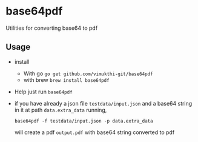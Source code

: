 # base64pdf
Utilities for converting base64 to pdf

## Usage

- install
    - With go `go get github.com/vimukthi-git/base64pdf` 
    - with brew `brew install base64pdf`

- Help just run `base64pdf`

- if you have already a json file `testdata/input.json` and a base64 string in it at path `data.extra_data`
    running,
    ```
    base64pdf -f testdata/input.json -p data.extra_data
    ```
    will create a pdf `output.pdf` with base64 string converted to pdf